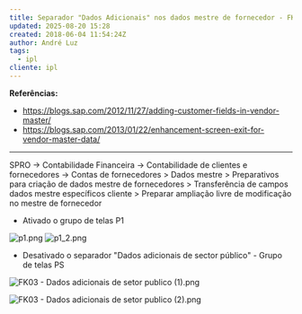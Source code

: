 ```yaml
---
title: Separador "Dados Adicionais" nos dados mestre de fornecedor - FK03
updated: 2025-08-20 15:28
created: 2018-06-04 11:54:24Z
author: André Luz
tags:
  - ipl
cliente: ipl
---
```


**Referências:**

- https://blogs.sap.com/2012/11/27/adding-customer-fields-in-vendor-master/
- https://blogs.sap.com/2013/01/22/enhancement-screen-exit-for-vendor-master-data/

* * *

SPRO -> Contabilidade Financeira -> Contabilidade de clientes e fornecedores -> Contas de fornecedores > Dados mestre > Preparativos para criação de dados mestre de fornecedores > Transferência de campos dados mestre específicos cliente > Preparar ampliação livre de modificação no mestre de fornecedor

- Ativado o grupo de telas P1

![p1.png](p1.png)
![p1_2.png](p1_2.png)

- Desativado o separador "Dados adicionais de sector público" - Grupo de telas PS

![FK03 - Dados adicionais de setor publico (1).png](FK03_-_Dados_adicionais_de_setor-1)

![FK03 - Dados adicionais de setor publico (2).png](FK03_-_Dados_adicionais_de_setor)